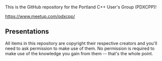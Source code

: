 
This is the GitHub repository for the Portland C++ User's Group (PDXCPP)!

https://www.meetup.com/pdxcpp/

Presentations
-------------

All items in this repository are copyright their respective creators and you'll need
to ask permission to make use of them. No permission is required to make use of the
knowledge you gain from them -- that's the whole point.
